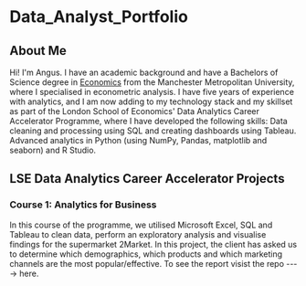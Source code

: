 # Data_Analyst_Portfolio
## About Me
Hi! I'm Angus. I have an academic background and have a Bachelors of Science degree in [Economics](https://github.com/AngusRatski/Angus_Ratcliffe_Dissertation/blob/main/Degree.pdf) from the Manchester Metropolitan University, where I specialised in econometric analysis. I have five years of experience with analytics, and I am now adding to my technology stack and my skillset as part of the London School of Economics' Data Analytics Career Accelerator Programme, where I have developed the following skills: Data cleaning and processing using SQL and creating dashboards using Tableau. Advanced analytics in Python (using NumPy, Pandas, matplotlib and seaborn) and R Studio.

## LSE Data Analytics Career Accelerator Projects
### Course 1: Analytics for Business
In this course of the programme, we utilised Microsoft Excel, SQL and Tableau to clean data, perform an exploratory analysis and visualise findings for the supermarket 2Market. In this project, the client has asked us to determine which demographics, which products and which marketing channels are the most popular/effective. To see the report visist the repo ----> here.
